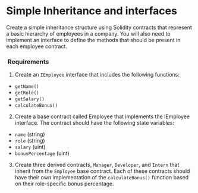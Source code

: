 # Simple Inheritance and interfaces
Create a simple inheritance structure using Solidity contracts that represent a basic hierarchy of employees in a company. You will also need to implement an interface to define the methods that should be present in each employee contract.


###  Requirements
1. Create an `IEmployee` interface that includes the following functions:
- `getName()`
- `getRole()`
- `getSalary()`
- `calculateBonus()`

2. Create a base contract called Employee that implements the IEmployee interface. The contract should have the following state variables:
- `name` (string)
- `role` (string)
- `salary` (uint)
- `bonusPercentage` (uint)
3. Create three derived contracts, `Manager`, `Developer`, and `Intern` that inherit from the `Employee` base contract. Each of these contracts should have their own implementation of the `calculateBonus()` function based on their role-specific bonus percentage.